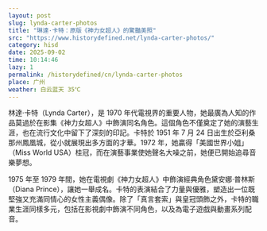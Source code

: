 ```yaml
---
layout: post
slug: lynda-carter-photos
title: "琳達·卡特：原版《神力女超人》的驚豔美照"
src: "https://www.historydefined.net/lynda-carter-photos/"
category: hisd
date: 2025-09-02
time: 10:14:46
lazy: 1
permalink: /historydefined/cn/lynda-carter-photos
place: 广州
weather: 白云蓝天 35℃
---
```


林達·卡特（Lynda Carter），是 1970 年代電視界的重要人物，她最廣為人知的作品莫過於在影集《神力女超人》中飾演同名角色。這個角色不僅奠定了她的演藝生涯，也在流行文化中留下了深刻的印記。卡特於 1951 年 7 月 24 日出生於亞利桑那州鳳凰城，從小就展現出多方面的才華。1972 年，她贏得「美國世界小姐」（Miss World USA）桂冠，而在演藝事業使她聲名大噪之前，她便已開始追尋音樂夢想。

1975 年至 1979 年間，她在電視劇《神力女超人》中飾演經典角色黛安娜·普林斯（Diana Prince），讓她一舉成名。卡特的表演結合了力量與優雅，塑造出一位既堅強又充滿同情心的女性主義偶像。除了「真言套索」與皇冠頭飾之外，卡特的職業生涯同樣多元，包括在影視劇中飾演不同角色，以及為電子遊戲與動畫系列配音。

<figure>
  <img class="lazy" data-src="https://www.historydefined.net/wp-content/uploads/2024/04/a-before-wonder-woman-lynda-carter-1970s-v0-7ng5pd6g54sc1.webp">
  </figure>

<figure>
  <img class="lazy" data-src="https://www.historydefined.net/wp-content/uploads/2024/04/2lt7wkywdjyy.webp">
  </figure>

<figure>
  <img class="lazy" data-src="https://www.historydefined.net/wp-content/uploads/2024/04/8ow6fwfinop81-1024x980.webp">
  </figure>

<figure>
  <img class="lazy" data-src="https://www.historydefined.net/wp-content/uploads/2024/04/23xfyzalzg701-717x1024.webp">
  </figure>

<figure>
  <img class="lazy" data-src="https://www.historydefined.net/wp-content/uploads/2024/04/actress-lynda-carter-1975-v0-emxfivvwieic1-819x1024.webp">
  </figure>

<figure>
  <img class="lazy" data-src="https://www.historydefined.net/wp-content/uploads/2024/04/dwpeb35lhvvy.webp">
  </figure>

<figure>
  <img class="lazy" data-src="https://www.historydefined.net/wp-content/uploads/2024/04/every-day-someone-posts-pics-of-lynda-carter-today-is-my-v0-v6su1s8hmw0c1.webp">
  </figure>

<figure>
  <img class="lazy" data-src="https://www.historydefined.net/wp-content/uploads/2024/04/f44c7om08jv51-1024x732.webp">
  </figure>

<figure>
  <img class="lazy" data-src="https://www.historydefined.net/wp-content/uploads/2024/04/h4wwy62zr2121.webp">
  </figure>

<figure>
  <img class="lazy" data-src="https://www.historydefined.net/wp-content/uploads/2024/04/iconic-cool-lynda-carter-1970s-v0-is87uaa2kb4b1-677x1024.webp">
  </figure>

<figure>
  <img class="lazy" data-src="https://www.historydefined.net/wp-content/uploads/2024/04/ltvmxquhsav01.webp">
  </figure>

<figure>
  <img class="lazy" data-src="https://www.historydefined.net/wp-content/uploads/2024/04/lynda-carter-80s-v0-x7ahfjbcx5yb1-830x1024.webp">
  </figure>

<figure>
  <img class="lazy" data-src="https://www.historydefined.net/wp-content/uploads/2024/04/lynda-carter-1970s-v0-5sh9e2mtsq5a1-1024x1014.webp">
  </figure>

<figure>
  <img class="lazy" data-src="https://www.historydefined.net/wp-content/uploads/2024/04/lynda-carter-1970s-v0-qigt7b5csljc1-684x1024.webp">
  </figure>

<figure>
  <img class="lazy" data-src="https://www.historydefined.net/wp-content/uploads/2024/04/lynda-carter-1972-v0-xgr8ozkfq51c1-832x1024.webp">
  </figure>

<figure>
  <img class="lazy" data-src="https://www.historydefined.net/wp-content/uploads/2024/04/lynda-carter-1975-v0-13jneck5nryb1-1024x1018.webp">
  </figure>

<figure>
  <img class="lazy" data-src="https://www.historydefined.net/wp-content/uploads/2024/04/lynda-carter-1977-emmy-awards-v0-bo1f16prufuc1-647x1024.webp">
  </figure>

<figure>
  <img class="lazy" data-src="https://www.historydefined.net/wp-content/uploads/2024/04/lynda-carter-battle-of-the-network-stars-1976-v0-30ZbCNZdNJWsNpEE838tPPzTJqfTQHmWybeEv4X3yDY-624x1024.webp">
  </figure>

<figure>
  <img class="lazy" data-src="https://www.historydefined.net/wp-content/uploads/2024/04/lynda-carter-in-1980-v0-czm4r33i52nc1-665x1024.webp">
  </figure>

<figure>
  <img class="lazy" data-src="https://www.historydefined.net/wp-content/uploads/2024/04/lynda-carter-in-the-70s-holding-a-telephone-v0-jmzex92cwv0c1-819x1024.webp">
  </figure>

<figure>
  <img class="lazy" data-src="https://www.historydefined.net/wp-content/uploads/2024/04/lynda-carter-in-the-90s-v0-ztgcygdwrpxb1-789x1024.webp">
  </figure>

<figure>
  <img class="lazy" data-src="https://www.historydefined.net/wp-content/uploads/2024/04/lynda-carter-representing-arizona-at-the-miss-world-usa-1972-v0-4gq50r2mgv3b1-533x1024.webp">
  </figure>

<figure>
  <img class="lazy" data-src="https://www.historydefined.net/wp-content/uploads/2024/04/lynda-carter-wonder-woman-1977-v0-h2a61br4uy7c1-813x1024.webp">
  </figure>

<figure>
  <img class="lazy" data-src="https://www.historydefined.net/wp-content/uploads/2024/04/QJSwJkF99EZtJtG_SGFV5wRdrt1IcBguvWrPO_wy1sc-708x1024.webp">
  </figure>

<figure>
  <img class="lazy" data-src="https://www.historydefined.net/wp-content/uploads/2024/04/r0teaqmkxjl41.webp">
  </figure>

<figure>
  <img class="lazy" data-src="https://www.historydefined.net/wp-content/uploads/2024/04/RUjw2ISGcYQGKwCQdC2E6UnAxhvFS-gSYUangiV9yhw.webp">
  </figure>

<figure>
  <img class="lazy" data-src="https://www.historydefined.net/wp-content/uploads/2024/04/S1_aPaPFvjx_XuRfZeTTM0d99OpRGy02j-vbBvmj1w-634x1024.webp">
  </figure>

<figure>
  <img class="lazy" data-src="https://www.historydefined.net/wp-content/uploads/2024/04/tVWheZeAOrvrS62LBxYMX03lZyp-UFjn4bPWXav6IMk-1024x680.webp">
  </figure>

<figure>
  <img class="lazy" data-src="https://www.historydefined.net/wp-content/uploads/2024/04/widn9ck3rz661-664x1024.webp">
  </figure>

<figure>
  <img class="lazy" data-src="https://www.historydefined.net/wp-content/uploads/2024/04/xi_QWsnJE0HDQR2gOC8fmIT5ovLftc-mBThMAiBlKxU-1024x768.webp">
  </figure>

<figure>
  <img class="lazy" data-src="https://www.historydefined.net/wp-content/uploads/2024/04/ztlbseq2ze721-565x1024.webp">
  </figure>
